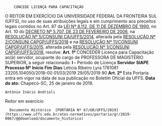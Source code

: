         CONCEDE LICENÇA PARA CAPACITAÇÃO  

 O REITOR EM EXERCÍCIO DA UNIVERSIDADE FEDERAL DA FRONTEIRA SUL (UFFS), no uso de suas atribuições legais e em cumprimento aos preceitos legais contidos no Art. 87 da [LEI Nº 8.112, DE 11 DE DEZEMBRO DE 1990](http://www.planalto.gov.br/ccivil_03/LEIS/L8112cons.htm), no Art. 10 do [DECRETO Nº 5.707, DE 23 DE FEVEREIRO DE 2006](http://www.planalto.gov.br/ccivil_03/_Ato2004-2006/2006/Decreto/D5707.htm), na [RESOLUÇÃO Nº 5/CONSUNI CA/UFFS/2014](https://www.uffs.edu.br/atos-normativos/resolucao/consunica/2014-0005), alterada pela [RESOLUÇÃO Nº 2/CONSUNI CAPGP/UFFS/2018](https://www.uffs.edu.br/atos-normativos/resolucao/consunicapgp/2018-0002) e na [RESOLUÇÃO Nº 11/CONSUNI CAPGP/UFFS/2015](https://www.uffs.edu.br/atos-normativos/resolucao/consunicapgp/2015-0011), alterada pela [RESOLUÇÃO Nº 1/CONSUNI CAPGP/UFFS/2018](https://www.uffs.edu.br/atos-normativos/resolucao/consunicapgp/2018-0001), resolve:   **Art. 1º**  CONCEDER Licença para Capacitação ao(à) servidor, ocupante do cargo de PROFESSORA DE MAGISTÉRIO SUPERIOR, a seguir relacionado: **I -**  Período de Licença     **Servidor**   **SIAPE**   **Processo Nº**    **Início**   **Fim**   **Dias**     Leticia Ribeiro Lyra   1761081   23205.104050/2018-00   01/03/2019   29/05/2019   90       **Art. 2º**  Esta Portaria entra em vigor na data de sua publicação no Boletim Oficial da UFFS.      **Data do ato:** Chapecó-SC, 25 de janeiro de 2019.   
 

    Antônio Inácio Andrioli   
 Reitor em exercício 

      Documento Histórico  [PORTARIA Nº 67/GR/UFFS/2019](https://www.uffs.edu.br/atos-normativos/portaria/gr/2019-0067/@@download/documento_historico)     
      